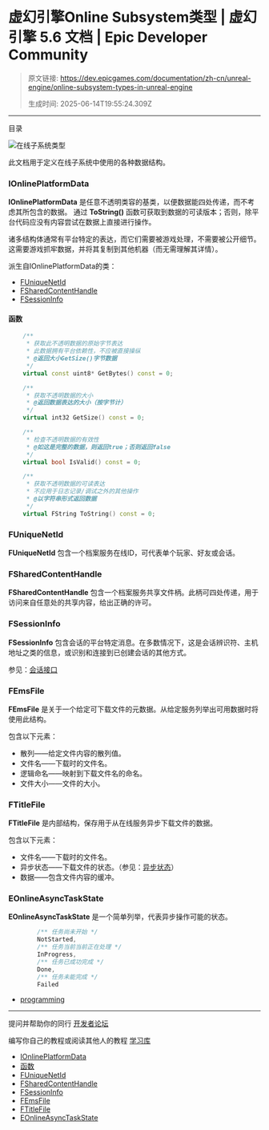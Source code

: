 # 虚幻引擎Online Subsystem类型 | 虚幻引擎 5.6 文档 | Epic Developer Community

> 原文链接: https://dev.epicgames.com/documentation/zh-cn/unreal-engine/online-subsystem-types-in-unreal-engine
> 
> 生成时间: 2025-06-14T19:55:24.309Z

---

目录

![在线子系统类型](https://dev.epicgames.com/community/api/documentation/image/f0a24fa3-ee7f-42eb-843c-6d740be613c6?resizing_type=fill&width=1920&height=335)

此文档用于定义在线子系统中使用的各种数据结构。

### IOnlinePlatformData

**IOnlinePlatformData** 是任意不透明类容的基类，以便数据能四处传递，而不考虑其所包含的数据。 通过 **ToString()** 函数可获取到数据的可读版本；否则，除平台代码应没有内容尝试在数据上直接进行操作。

诸多结构体通常有平台特定的表达，而它们需要被游戏处理，不需要被公开细节。这需要游戏抓牢数据，并将其复制到其他机器（而无需理解其详情）。

派生自IOnlinePlatformData的类：

-   [FUniqueNetId](/documentation/zh-cn/unreal-engine/online-subsystem-types-in-unreal-engine#funiquenetid)
-   [FSharedContentHandle](/documentation/zh-cn/unreal-engine/online-subsystem-types-in-unreal-engine#fsharedcontenthandle)
-   [FSessionInfo](/documentation/zh-cn/unreal-engine/online-subsystem-types-in-unreal-engine#fsessioninfo)

#### 函数

```cpp
	/**
	 * 获取此不透明数据的原始字节表达
	 * 此数据拥有平台依赖性，不应被直接操纵
	 * @返回大小GetSize()字节数据
	 */
	virtual const uint8* GetBytes() const = 0;

	/**
	 * 获取不透明数据的大小
	 * @返回数据表达的大小（按字节计）
	 */
	virtual int32 GetSize() const = 0;

	/**
	 * 检查不透明数据的有效性
	 * @如这是完整的数据，则返回true；否则返回false
	 */
	virtual bool IsValid() const = 0;

	/**
	 * 获取不透明数据的可读表达
	 * 不应用于日志记录/调试之外的其他操作
	 * @以字符串形式返回数据
	 */
	virtual FString ToString() const = 0;
```

### FUniqueNetId

**FUniqueNetId** 包含一个档案服务在线ID，可代表单个玩家、好友或会话。

### FSharedContentHandle

**FSharedContentHandle** 包含一个档案服务共享文件柄。此柄可四处传递，用于访问来自任意处的共享内容，给出正确的许可。

### FSessionInfo

**FSessionInfo** 包含会话的平台特定消息。在多数情况下，这是会话辨识符、主机地址之类的信息，或识别和连接到已创建会话的其他方式。

参见：[会话接口](/documentation/zh-cn/unreal-engine/online-subsystem-session-interface-in-unreal-engine)

### FEmsFile

**FEmsFile** 是关于一个给定可下载文件的元数据。从给定服务列举出可用数据时将使用此结构。

包含以下元素：

-   散列——给定文件内容的散列值。
-   文件名——下载时的文件名。
-   逻辑命名——映射到下载文件名的命名。
-   文件大小——文件的大小。

### FTitleFile

**FTitleFile** 是内部结构，保存用于从在线服务异步下载文件的数据。

包含以下元素：

-   文件名——下载时的文件名。
-   异步状态——下载文件的状态。（参见：[异步状态](/documentation/zh-cn/unreal-engine/online-subsystem-types-in-unreal-engine#eonlineasynctaskstate)）
-   数据——包含文件内容的缓冲。

### EOnlineAsyncTaskState

**EOnlineAsyncTaskState** 是一个简单列举，代表异步操作可能的状态。

```cpp
		/** 任务尚未开始 */
		NotStarted,
		/** 任务当前当前正在处理 */
		InProgress,
		/** 任务已成功完成 */
		Done,
		/** 任务未能完成 */
		Failed
```

-   [programming](https://dev.epicgames.com/community/search?query=programming)

* * *

提问并帮助你的同行 [开发者论坛](https://forums.unrealengine.com/categories?tag=unreal-engine)

编写你自己的教程或阅读其他人的教程 [学习库](https://dev.epicgames.com/community/unreal-engine/learning)

-   [IOnlinePlatformData](/documentation/zh-cn/unreal-engine/online-subsystem-types-in-unreal-engine#ionlineplatformdata)
-   [函数](/documentation/zh-cn/unreal-engine/online-subsystem-types-in-unreal-engine#%E5%87%BD%E6%95%B0)
-   [FUniqueNetId](/documentation/zh-cn/unreal-engine/online-subsystem-types-in-unreal-engine#funiquenetid)
-   [FSharedContentHandle](/documentation/zh-cn/unreal-engine/online-subsystem-types-in-unreal-engine#fsharedcontenthandle)
-   [FSessionInfo](/documentation/zh-cn/unreal-engine/online-subsystem-types-in-unreal-engine#fsessioninfo)
-   [FEmsFile](/documentation/zh-cn/unreal-engine/online-subsystem-types-in-unreal-engine#femsfile)
-   [FTitleFile](/documentation/zh-cn/unreal-engine/online-subsystem-types-in-unreal-engine#ftitlefile)
-   [EOnlineAsyncTaskState](/documentation/zh-cn/unreal-engine/online-subsystem-types-in-unreal-engine#eonlineasynctaskstate)